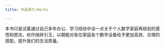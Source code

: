 ```yaml
---
title: 作品简介/Works

---
```

本书只是试着通过自己多年办公、学习经验中谈一点关于个人数字家庭再规划的感悟和想法，权作抛砖引玉，以期能对各位家庭各个数字设备给予更加高效、合理的搭配，提升我们的生活质量。